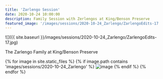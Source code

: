 ```yaml
---
title: 'Zarlengo Session'
date: 2020-10-24 10:00:00
description: Family Session with Zerlengos at King/Benson Preserve
featured_image: '/images/sessions/2020-10-24_Zarlengo/ZarlengoEdits-17.jpg'
---
```


![]({{ site.baseurl }}/images/sessions/2020-10-24_Zarlengo/ZarlengoEdits-17.jpg)

The Zarlengo Family at King/Benson Preserve

<div class="gallery" data-columns="3">
{% for image in site.static_files %}
    {% if image.path contains 'images/sessions/2020-10-24_Zarlengo' %}
        <img src="{{ site.baseurl }}{{ image.path }}" alt="image" />
    {% endif %}
{% endfor %}
</div>